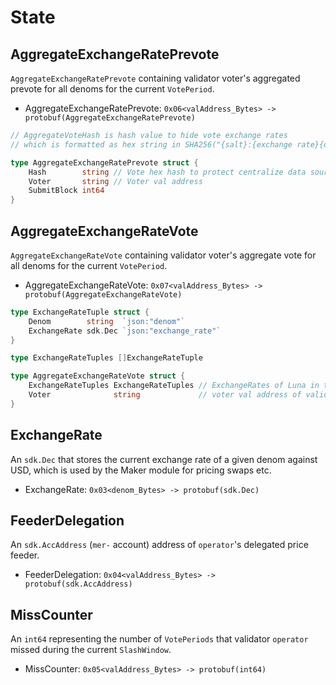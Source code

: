 <!--
order: 2
-->

# State

## AggregateExchangeRatePrevote

`AggregateExchangeRatePrevote` containing validator voter's aggregated prevote for all denoms for the current `VotePeriod`.

- AggregateExchangeRatePrevote: `0x06<valAddress_Bytes> -> protobuf(AggregateExchangeRatePrevote)`

```go
// AggregateVoteHash is hash value to hide vote exchange rates
// which is formatted as hex string in SHA256("{salt}:{exchange rate}{denom},...,{exchange rate}{denom}:{voter}")

type AggregateExchangeRatePrevote struct {
	Hash        string // Vote hex hash to protect centralize data source problem
	Voter       string // Voter val address
	SubmitBlock int64
}
```

## AggregateExchangeRateVote

`AggregateExchangeRateVote` containing validator voter's aggregate vote for all denoms for the current `VotePeriod`.

- AggregateExchangeRateVote: `0x07<valAddress_Bytes> -> protobuf(AggregateExchangeRateVote)`

```go
type ExchangeRateTuple struct {
	Denom        string  `json:"denom"`
	ExchangeRate sdk.Dec `json:"exchange_rate"`
}

type ExchangeRateTuples []ExchangeRateTuple

type AggregateExchangeRateVote struct {
	ExchangeRateTuples ExchangeRateTuples // ExchangeRates of Luna in target fiat currencies
	Voter              string             // voter val address of validator
}
```

## ExchangeRate

An `sdk.Dec` that stores the current exchange rate of a given denom against USD, which is used by the Maker module for pricing swaps etc.

- ExchangeRate: `0x03<denom_Bytes> -> protobuf(sdk.Dec)`

## FeederDelegation

An `sdk.AccAddress` (`mer-` account) address of `operator`'s delegated price feeder.

- FeederDelegation: `0x04<valAddress_Bytes> -> protobuf(sdk.AccAddress)`

## MissCounter

An `int64` representing the number of `VotePeriods` that validator `operator` missed during the current `SlashWindow`.

- MissCounter: `0x05<valAddress_Bytes> -> protobuf(int64)`
